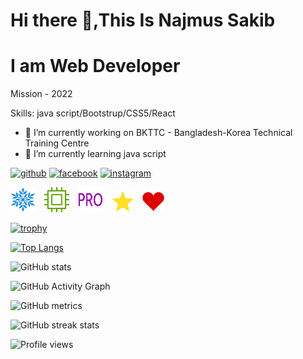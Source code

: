 # Hi there 👋,This Is Najmus Sakib
# I am Web Developer


Mission - 2022

Skills: java script/Bootstrup/CSS5/React

- 🔭 I’m currently working on BKTTC - Bangladesh-Korea Technical Training Centre 
- 🌱 I’m currently learning java script 


[<img src='https://cdn.jsdelivr.net/npm/simple-icons@3.0.1/icons/github.svg' alt='github' height='40'>](https://github.com/najmusskb)  [<img src='https://cdn.jsdelivr.net/npm/simple-icons@3.0.1/icons/facebook.svg' alt='facebook' height='40'>](https://www.facebook.com/https://www.facebook.com/prema.prince.1/)  [<img src='https://cdn.jsdelivr.net/npm/simple-icons@3.0.1/icons/instagram.svg' alt='instagram' height='40'>](https://www.instagram.com/https://www.instagram.com/najmus_sakib97/?hl=en/)  

<a href='https://archiveprogram.github.com/'><img src='https://raw.githubusercontent.com/acervenky/animated-github-badges/master/assets/acbadge.gif' width='40' height='40'></a> <a href='https://docs.github.com/en/developers'><img src='https://raw.githubusercontent.com/acervenky/animated-github-badges/master/assets/devbadge.gif' width='40' height='40'></a> <a href='https://github.com/pricing'><img src='https://raw.githubusercontent.com/acervenky/animated-github-badges/master/assets/pro.gif' width='40' height='40'></a> <a href='https://stars.github.com/'><img src='https://raw.githubusercontent.com/acervenky/animated-github-badges/master/assets/starbadge.gif' width='35' height='35'></a> <a href='https://docs.github.com/en/github/supporting-the-open-source-community-with-github-sponsors'><img src='https://raw.githubusercontent.com/acervenky/animated-github-badges/master/assets/sponsorbadge.gif' width='35' height='35'></a> 

[![trophy](https://github-profile-trophy.vercel.app/?username=najmusskb)](https://github.com/ryo-ma/github-profile-trophy)

[![Top Langs](https://github-readme-stats.vercel.app/api/top-langs/?username=najmusskb)](https://github.com/anuraghazra/github-readme-stats)

![GitHub stats](https://github-readme-stats.vercel.app/api?username=najmusskb&show_icons=true&count_private=true)  

![GitHub Activity Graph](https://activity-graph.herokuapp.com/graph?username=najmusskb)  

![GitHub metrics](https://metrics.lecoq.io/najmusskb)  

![GitHub streak stats](https://github-readme-streak-stats.herokuapp.com/?user=najmusskb)  

![Profile views](https://gpvc.arturio.dev/najmusskb)  

